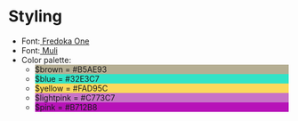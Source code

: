 <h1>Styling</h1>
<ul>
  <li>Font:<a href="https://fonts.google.com/specimen/Fredoka+One"> Fredoka One</a></li>
  <li>Font:<a href="https://fonts.google.com/specimen/Muli?selection.family=Muli"> Muli</a></li>
  <li>Color palette:
    <ul>
      <li style="background-color:#B5AE93;">$brown = #B5AE93</li>
      <li style="background-color:#32E3C7;">$blue = #32E3C7</li>
      <li style="background-color:#FAD95C;">$yellow = #FAD95C</li>
      <li style="background-color:#C773C7;">$lightpink = #C773C7</li>
      <li style="background-color:#B712B8;">$pink = #B712B8</li>
    </ul>
  </li>
</ul>
